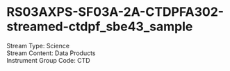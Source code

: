 # RS03AXPS-SF03A-2A-CTDPFA302-streamed-ctdpf_sbe43_sample

Stream Type: Science<br>
Stream Content: Data Products<br>
Instrument Group Code: CTD<br>
